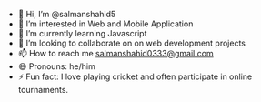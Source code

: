 - 👋 Hi, I’m @salmanshahid5
- 👀 I’m interested in Web and Mobile Application
- 🌱 I’m currently learning Javascript
- 💞️ I’m looking to collaborate on on web development projects
- 📫 How to reach me salmanshahid0333@gmail.com
- 😄 Pronouns: he/him
- ⚡ Fun fact: I love playing cricket and often participate in online tournaments.

<!---
salmanshahid5/salmanshahid5 is a ✨ special ✨ repository because its `README.md` (this file) appears on your GitHub profile.
You can click the Preview link to take a look at your changes.
--->
